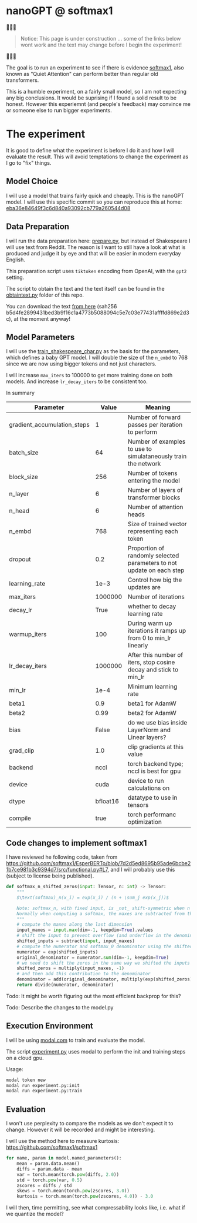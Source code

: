 # nanoGPT @ softmax1

🚧🚧🚧
> Notice: This page is under construction ... some of the links below wont work and the text may change before I begin the experiment!

🚧🚧🚧

The goal is to run an experiment to see if there is evidence [softmax1](https://www.evanmiller.org/attention-is-off-by-one.html), also known as "Quiet Attention" can perform better than regular old transformers.

This is a humble experiment, on a fairly small model, so I am not expecting any big conclusions. It would be suprising if I found a solid result to be honest. However this experiemnt (and people's feedback) may convince me or someone else to run bigger experiments.

# The experiment

It is good to define what the experiment is before I do it and how I will evaluate the result. This will avoid temptations to change the experiment as I go to "fix" things.

## Model Choice

I will use a model that trains fairly quick and cheaply. This is the nanoGPT model. I will use this specific commit so you can reproduce this at home: [eba36e84649f3c6d840a93092cb779a260544d08](https://github.com/karpathy/nanoGPT/tree/eba36e84649f3c6d840a93092cb779a260544d08)

## Data Preparation

I will run the data preparation here: [prepare.py](https://github.com/karpathy/nanoGPT/blob/eba36e84649f3c6d840a93092cb779a260544d08/data/shakespeare/prepare.py), but instead of Shakespeare I will use text from Reddit. The reason is I want to still have a look at what is produced and judge it by eye and that will be easier in modern everyday English.

This preparation script uses `tiktoken` encoding from OpenAI, with the `gpt2` setting.

The script to obtain the text and the text itself can be found in the [obtaintext.py](./stc/patch/obtaintext.py) folder of this repo.

You can download the text [from here](https://q1r1.c19.e2-5.dev/models/reddit_sydney_text_sample.tgz) (sah256 b5d4fe2899431bed3b9f16c1a4773b5088094c5e7c03e77431affffd869e2d3c), at the moment anyway!

## Model Parameters

I will use the [train_shakespeare_char.py](https://github.com/karpathy/nanoGPT/blob/eba36e84649f3c6d840a93092cb779a260544d08/config/train_shakespeare_char.py) as the basis for the parameters, which defines a baby GPT model. I will double the size of the `n_embd` to 768 since we are now using bigger tokens and not just characters.

I will increase `max_iters` to 100000 to get more training done on both models. And increase `lr_decay_iters` to be consistent too.

In summary

| Parameter                   | Value    | Meaning                                                               |
| --------------------------- | -------- | --------------------------------------------------------------------- |
| gradient_accumulation_steps | 1        | Number of  forward passes per iteration to perform                    |
| batch_size                  | 64       | Number of examples to use to simulataneously train the network        |
| block_size                  | 256      | Number of tokens entering the model                                   |
| n_layer                     | 6        | Number of layers of transformer blocks                                |
| n_head                      | 6        | Number of attention heads                                             |
| n_embd                      | 768      | Size of trained vector representing each token                        |
| dropout                     | 0.2      | Proportion of randomly selected parameters to not update on each step |
| learning_rate               | 1e-3     | Control how big the updates are                                       |
| max_iters                   | 1000000  | Number of iterations                                                  |
| decay_lr                    | True     | whether to decay learning rate                                        |
| warmup_iters                | 100      | During warm up iterations it ramps up from 0 to min_lr linearly       |
| lr_decay_iters              | 1000000  | After this number of iters, stop cosine decay and  stick to min_lr    |
| min_lr                      | 1e-4     | Minimum learning rate                                                 |
| beta1                       | 0.9      | beta1 for AdamW                                                       |
| beta2                       | 0.99     | beta2 for AdamW                                                       |
| bias                        | False    | do we use bias inside LayerNorm and Linear layers?                    |
| grad_clip                   | 1.0      | clip gradients at this value                                          |
| backend                     | nccl     | torch backend type; nccl is best for gpu                              |
| device                      | cuda     | device to run calculations on                                         |
| dtype                       | bfloat16 | datatype to use in tensors                                            |
| compile                     | true     | torch performanc optimization                                         |

## Code changes to implement softmax1

I have reviewed he following code, taken from https://github.com/softmax1/EsperBERTo/blob/7d2d5ed8695b95ade6bcbe21b7ce981b3c9394d7/src/functional.py#L7, and I will probably use this (subject to license being published).

```python
def softmax_n_shifted_zeros(input: Tensor, n: int) -> Tensor:
    """
    $\text(softmax)_n(x_i) = exp(x_i) / (n + \sum_j exp(x_j))$

    Note: softmax_n, with fixed input, is _not_ shift-symmetric when n != 0, and we must account for this.
    Normally when computing a softmax, the maxes are subtracted from the inputs for numeric stability.
    """
    # compute the maxes along the last dimension
    input_maxes = input.max(dim=-1, keepdim=True).values
    # shift the input to prevent overflow (and underflow in the denominator)
    shifted_inputs = subtract(input, input_maxes)
    # compute the numerator and softmax_0 denominator using the shifted input
    numerator = exp(shifted_inputs)
    original_denominator = numerator.sum(dim=-1, keepdim=True)
    # we need to shift the zeros in the same way we shifted the inputs
    shifted_zeros = multiply(input_maxes, -1)
    # and then add this contribution to the denominator
    denominator = add(original_denominator, multiply(exp(shifted_zeros), n))
    return divide(numerator, denominator)
```

Todo: It might be worth figuring out the most efficient backprop for this? 

Todo: Describe the changes to the model.py

## Execution Environment

I will be using [modal.com](https://modal.com) to train and evaluate the model. 

The script [experiment.py](/experiment.py) uses modal to perform the init and training steps on a cloud gpu.

Usage:

```bash
modal token new
modal run experiment.py:init
modal run experiment.py:train
```

## Evaluation

I won't use perplexity to compare the models as we don't expect it to change. However it will be recorded and might be interesting.

I will use the method here to measure kurtosis: https://github.com/softmax1/softmax1

```python
for name, param in model.named_parameters():
    mean = param.data.mean()
    diffs = param.data - mean
    var = torch.mean(torch.pow(diffs, 2.0))
    std = torch.pow(var, 0.5)
    zscores = diffs / std
    skews = torch.mean(torch.pow(zscores, 3.0))
    kurtosis = torch.mean(torch.pow(zscores, 4.0)) - 3.0
```

I will then, time permitting, see what compressability looks like, i.e. what if we quantize the model?